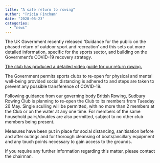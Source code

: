 ```yaml
---
title: "A safe return to rowing"
author: "Tricia Fincham"
date: "2020-06-23"
categories: 
  - "news"
---
```



The UK Government recently released ‘Guidance for the public on the phased return of outdoor sport and recreation’ and this sets out more detailed information, specific for the sports sector, and building on the Government’s COVID-19 recovery strategy.

[The club has produced a detailed video guide for our return rowing.](https://youtu.be/3awIjDHY7O4)

The Government permits sports clubs to re-open for physical and mental well-being provided social distancing is adhered to and steps are taken to prevent any possible transference of COVID-19.

Following guidance from our governing body British Rowing, Sudbury Rowing Club is planning to re-open the Club to its members from Tuesday 26 May. Single sculling will be permitted, with no more than 2 members at the Club or on the water at any one time.  For members of the same household pairs/doubles are also permitted, subject to no other club members being present.

Measures have been put in place for social distancing, sanitisation before and after outings and for thorough cleansing of boats/ancillary equipment and any touch points necessary to gain access to the grounds.

If you require any further information regarding this matter, please contact the chairman.